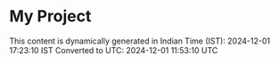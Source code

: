# My Project

This content is dynamically generated in Indian Time (IST): 2024-12-01 17:23:10 IST
Converted to UTC: 2024-12-01 11:53:10 UTC
